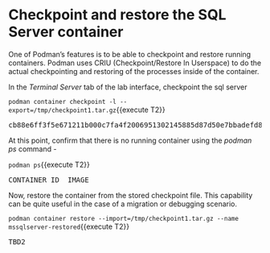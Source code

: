 # Checkpoint and restore the SQL Server container

One of Podman’s features is to be able to checkpoint and restore running containers. Podman uses CRIU (Checkpoint/Restore In Userspace) to do the actual checkpointing and restoring of the processes inside of the container. 

In the *Terminal Server* tab of the lab interface, checkpoint the sql server 

`podman container checkpoint -l --export=/tmp/checkpoint1.tar.gz`{{execute T2}}

<pre class="file">
cb88e6ff3f5e671211b000c7fa4f2006951302145885d87d50e7bbadefd85f27
</pre>

At this point, confirm that there is no running container using the *podman ps* command - 

`podman ps`{{execute T2}}

<pre class="file">
CONTAINER ID  IMAGE                                            COMMAND               CREATED        STATUS        PORTS                   NAMES
</pre>

Now, restore the container from the stored checkpoint file. This capability can be quite useful in the case of a migration or debugging scenario. 

`podman container restore --import=/tmp/checkpoint1.tar.gz --name mssqlserver-restored`{{execute T2}}

<pre class="file">
TBD2
</pre>
